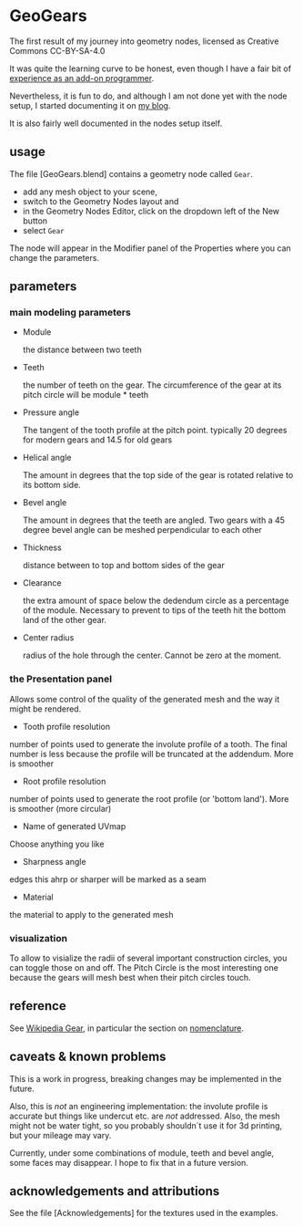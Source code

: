 # GeoGears

The first result of my journey into geometry nodes, licensed as Creative Commons CC-BY-SA-4.0

It was quite the learning curve to be honest, even though I have a fair bit of
[experience as an add-on programmer](https://blendermarket.com/creators/varkenvarken).

Nevertheless, it is fun to do, and although I am not done yet with the node setup,
I started documenting it on [my blog](https://blog.michelanders.nl/).

It is also fairly well documented in the nodes setup itself.

## usage

The file [GeoGears.blend] contains a geometry node called `Gear`.

- add any mesh object to your scene,
- switch to the Geometry Nodes layout and
- in the Geometry Nodes Editor, click on the dropdown left of the New button
- select `Gear`

The node will appear in the Modifier panel of the Properties where you can change the parameters.

## parameters

### main modeling parameters

- Module

    the distance between two teeth

- Teeth

    the number of teeth on the gear. The circumference of the gear at its pitch circle will be module * teeth

- Pressure angle

    The tangent of the tooth profile at the pitch point. typically 20 degrees for modern gears and 14.5 for old gears

- Helical angle

    The amount in degrees that the top side of the gear is rotated relative to its bottom side.

- Bevel angle

    The amount in degrees that the teeth are angled. Two gears with a 45 degree bevel angle can be meshed perpendicular to each other

- Thickness

    distance between to top and bottom sides of the gear

- Clearance

    the extra amount of space below the dedendum circle as a percentage of the module. Necessary to prevent to tips of the teeth hit the bottom land of the other gear.

- Center radius

    radius of the hole through the center. Cannot be zero at the moment.

### the Presentation panel

Allows some control of the quality of the generated mesh and the way it might be rendered.

- Tooth profile resolution

number of points used to generate the involute profile of a tooth. The final number is less because the profile will be truncated at the addendum. More is smoother

- Root profile resolution

number of points used to generate the root profile (or 'bottom land'). More is smoother (more circular)

- Name of generated UVmap

Choose anything you like

- Sharpness angle

edges this ahrp or sharper will be marked as a seam

- Material

the material to apply to the generated mesh

### visualization

To allow to visialize the radii of several important construction circles, you can toggle those on and off. The Pitch Circle is the most interesting one because the gears will mesh best when their pitch circles touch.


## reference

See [Wikipedia Gear](https://en.wikipedia.org/wiki/Gear), in particular the section on [nomenclature](https://en.wikipedia.org/wiki/Gear#Nomenclature).

## caveats & known problems

This is a work in progress, breaking changes may be implemented in the future.

Also, this is *not* an engineering implementation: the involute profile is accurate but things like undercut etc. are *not* addressed. Also, the mesh might not be water tight, so you probably shouldn´t use it for 3d printing, but your mileage may vary.

Currently, under some combinations of module, teeth and bevel angle, some faces may disappear. I hope to fix that in a future version.

## acknowledgements and attributions

See the file [Acknowledgements] for the textures used in the examples.
